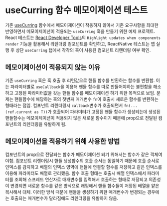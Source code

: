 # useCurring 함수 메모이제이션 테스트

기존 [useCurring](https://github.com/ridi/ridi/blob/master/frontends/app/books-mobile/src/hooks/contentsHome/useCurring.tsx) 함수에서 메모이제이션이 작동하지 않아서 기존 요구사항을 최대한 반영하면서 메모이제이션이 적용되는 `useCurring` 훅을 만들기 위한 예제 프로젝트. React 테스트는 [React Developer Tools](https://chrome.google.com/webstore/detail/react-developer-tools/fmkadmapgofadopljbjfkapdkoienihi?hl=ko)의 `Highlight updates when components render` 기능을 활용해서 리렌더링 컴포넌트를 확인하고, ReactNative 테스트는 앱 실행 후 상단 `useCurring` 탭에서 각각의 훅이 사용된 컴포넌트 리렌더링 여부 확인.

## 메모이제이션이 적용되지 않는 이유
기존 `useCurring` 훅은 훅 호출 후 리턴값으로 핸들 함수를 반환하는 함수를 반환함. 이는 파라미터별로 `useCallback`을 이용해 핸들 함수를 따로 만들어야하는 불편함을 해소하고 고정된 파라미터값을 갖는 핸들 함수를 메모이제이션 하기 위한 목적으로 보임. 문제는 핸들함수에 해당하는 훅의 첫번째 매개변수 `fn`이 호출시 새로운 함수를 반환하는 형태라는 점임. 컴포넌트 리렌더링시 `callback`변수가 호출되면서 `fn(...(ref.current as T))`가 호출되어 파라미터가 고정된 핸들 함수가 생성되는데 생성된 핸들함수는 메모이제이션이 적용되지 않은 새로운 함수이기 때문에 prop으로 전달된 컴포넌트의 리렌더링을 유발하게 됨.

## 메모이제이션을 적용하기 위해 사용한 방법
컴포넌트의 prop으로 전달되는 함수가 메모이제이션 되기 위해서는 함수가 같은 객체여야함. 컴포넌트 리렌더링시 핸들 생성함수의 호출 순서는 동일하기 때문에 호출 순서로 인덱스를 감지하고 배열의 인덱스 영역에 핸들에 연결할 함수를 저장하고 같은 인덱스를 이용해 파라미터도 배열로 관리했음. 함수 호출 형태는 호출시 배열 인덱스에서 파라미터를 조회해 스프레드 연산자로 매개변수를 입력해서 호출하는 형태로 저장되고 의존성이 변경되면 새로운 함수를 같은 방식으로 래핑해서 핸들 함수들이 저장된 배열을 얕은 복사해서 대체. 이러한 방식 때문에 핸들을 생성하기 위한 매개변수가 변경되는 경우에는 호출되는 매개변수가 달라짐에도 리렌더링을 유발하지 않음.
